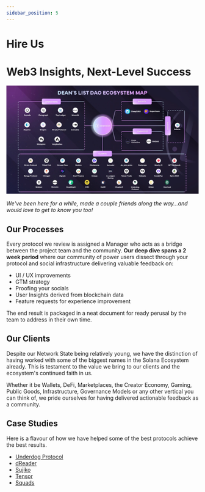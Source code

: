 ```yaml
---
sidebar_position: 5
---
```


# Hire Us

# Web3 Insights, Next-Level Success

![Dean's list ecosystem map](image.png)

_We've been here for a while, made a couple friends along the way…and would love to get to know you too!_

## Our Processes

Every protocol we review is assigned a Manager who acts as a bridge between the project team and the community. **Our deep dive spans a 2 week period** where our community of power users dissect through your protocol and social infrastructure delivering valuable feedback on:

- UI / UX improvements
- GTM strategy
- Proofing your socials
- User Insights derived from blockchain data
- Feature requests for experience improvement

The end result is packaged in a neat document for ready perusal by the team to address in their own time.

## Our Clients

Despite our Network State being relatively young, we have the distinction of having worked with some of the biggest names in the Solana Ecosystem already. This is testament to the value we bring to our clients and the ecosystem's continued faith in us.

Whether it be Wallets, DeFi, Marketplaces, the Creator Economy, Gaming, Public Goods, Infrastructure, Governance Models or any other vertical you can think of, we pride ourselves for having delivered actionable feedback as a community.

## Case Studies

Here is a flavour of how we have helped some of the best protocols achieve the best results.

- [Underdog Protocol](https://www.underdogprotocol.com)
- [dReader](https://dreader.io)
- [Sujiko](https://sujiko.trade)
- [Tensor](https://www.tensor.trade)
- [Squads](https://squads.so)
